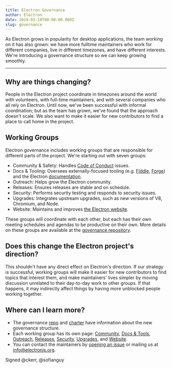 ```yaml
---
title: Electron Governance
author: Electron
date: 2019-03-18T00:00:00.000Z
slug: governance
---
```

As Electron grows in popularity for desktop applications, the team working on it has also grown: we have more fulltime maintainers who work for different companies, live in different timezones, and have different interests. We're introducing a governance structure so we can keep growing smoothly.

---

## Why are things changing?

People in the Electron project coordinate in timezones around the world with volunteers, with full-time maintainers, and with several companies who all rely on Electron. Until now, we've been successful with informal coordination; but as the team has grown, we've found that the approach doesn't scale. We also want to make it easier for new contributors to find a place to call home in the project.

## Working Groups

Electron governance includes working groups that are responsible for different parts of the project. We're starting out with seven groups:
 * Community & Safety: Handles [Code of Conduct](https://github.com/electron/governance/blob/master/CODE_OF_CONDUCT.md) issues.
 * Docs & Tooling: Oversees externally-focused tooling (e.g. [Fiddle](https://electronjs.org/fiddle), [Forge](https://electronforge.io/)) and the Electron [documentation](https://electronjs.org/docs).
 * Outreach: Helps grow the Electron community.
 * Releases: Ensures releases are stable and on schedule.
 * Security: Performs security testing and responds to security issues.
 * Upgrades: Integrates upstream upgrades, such as new versions of V8, Chromium, and Node.
 * Website: Maintains and improves [the Electron website](https://electronjs.org/).

These groups will coordinate with each other, but each has their own meeting schedules and agendas to be productive on their own. More details on these groups are available at the [governance repository](https://github.com/electron/governance/blob/master/README.md).

## Does this change the Electron project's direction?

This shouldn't have any direct effect on Electron's direction. If our strategy is successful, working groups will make it easier for new contributors to find topics that interest them, and make maintainers' lives simpler by moving discussion unrelated to their day-to-day work to other groups. If that happens, it may indirectly affect things by having more unblocked people working together.

## Where can I learn more?

 * The governance [repo](https://github.com/electron/governance/) and [charter](https://github.com/electron/governance/tree/master/charter) have information about the new governance structure.
 * Each working group has its own page: [Community](https://github.com/electron/governance/tree/master/wg-community-safety), [Docs & Tools](https://github.com/electron/governance/tree/master/wg-docs-tools), [Outreach](https://github.com/electron/governance/tree/master/wg-outreach), [Releases](https://github.com/electron/governance/tree/master/wg-releases), [Security](https://github.com/electron/governance/tree/master/wg-security), [Upgrades](https://github.com/electron/governance/tree/master/wg-upgrades), and [Website](https://github.com/electron/governance/tree/master/wg-website).
 * You can contact the maintainers by [opening an issue](https://github.com/electron/governance/issues) or mailing us at [info@electronjs.org](mailto:info@electronjs.org).

Signed @ckerr, @sofianguy
